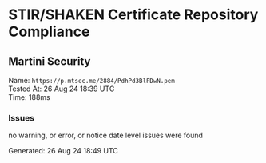 # STIR/SHAKEN Certificate Repository Compliance

## Martini Security

Name: `https://p.mtsec.me/2884/PdhPd3BlFDwN.pem`\
Tested At: 26 Aug 24 18:39 UTC\
Time: 188ms

### Issues

no warning, or error, or notice date level issues were found

Generated: 26 Aug 24 18:49 UTC